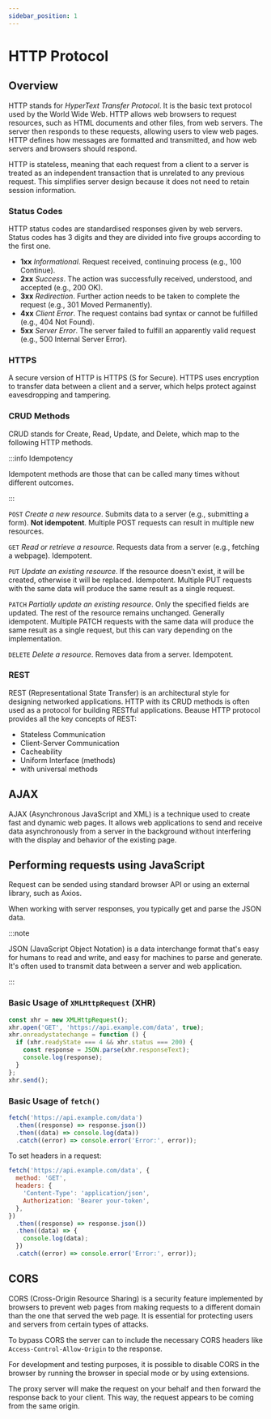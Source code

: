 ```yaml
---
sidebar_position: 1
---
```


# HTTP Protocol

## Overview

HTTP stands for _HyperText Transfer Protocol_. It is the basic text protocol
used by the World Wide Web. HTTP allows web browsers to request resources, such
as HTML documents and other files, from web servers. The server then responds to
these requests, allowing users to view web pages. HTTP defines how messages are
formatted and transmitted, and how web servers and browsers should respond.

HTTP is stateless, meaning that each request from a client to a server is
treated as an independent transaction that is unrelated to any previous request.
This simplifies server design because it does not need to retain session
information.

### Status Codes

HTTP status codes are standardised responses given by web servers. Status codes
has 3 digits and they are divided into five groups according to the first one.

- **1xx** _Informational_. Request received, continuing process (e.g., 100
  Continue).
- **2xx** _Success_. The action was successfully received, understood, and
  accepted (e.g., 200 OK).
- **3xx** _Redirection_. Further action needs to be taken to complete the
  request (e.g., 301 Moved Permanently).
- **4xx** _Client Error_. The request contains bad syntax or cannot be fulfilled
  (e.g., 404 Not Found).
- **5xx** _Server Error_. The server failed to fulfill an apparently valid
  request (e.g., 500 Internal Server Error).

### HTTPS

A secure version of HTTP is HTTPS (S for Secure). HTTPS uses encryption to
transfer data between a client and a server, which helps protect against
eavesdropping and tampering.

### CRUD Methods

CRUD stands for Create, Read, Update, and Delete, which map to the following
HTTP methods.

:::info Idempotency

Idempotent methods are those that can be called many times without different
outcomes.

:::

`POST` _Create a new resource_. Submits data to a server (e.g., submitting a
form). **Not idempotent**. Multiple POST requests can result in multiple new
resources.

`GET` _Read or retrieve a resource_. Requests data from a server (e.g., fetching
a webpage). Idempotent.

`PUT` _Update an existing resource_. If the resource doesn't exist, it will be
created, otherwise it will be replaced. Idempotent. Multiple PUT requests with
the same data will produce the same result as a single request.

`PATCH` _Partially update an existing resource_. Only the specified fields are
updated. The rest of the resource remains unchanged. Generally idempotent.
Multiple PATCH requests with the same data will produce the same result as a
single request, but this can vary depending on the implementation.

`DELETE` _Delete a resource_. Removes data from a server. Idempotent.

### REST

REST (Representational State Transfer) is an architectural style for designing
networked applications. HTTP with its CRUD methods is often used as a protocol
for building RESTful applications. Beause HTTP protocol provides all the key
concepts of REST:

- Stateless Communication
- Client-Server Communication
- Cacheability
- Uniform Interface (methods)
- with universal methods

## AJAX

AJAX (Asynchronous JavaScript and XML) is a technique used to create fast and
dynamic web pages. It allows web applications to send and receive data
asynchronously from a server in the background without interfering with the
display and behavior of the existing page.

## Performing requests using JavaScript

Request can be sended using standard browser API or using an external library,
such as Axios.

When working with server responses, you typically get and parse the JSON data.

:::note

JSON (JavaScript Object Notation) is a data interchange format that's easy for
humans to read and write, and easy for machines to parse and generate. It's
often used to transmit data between a server and web application.

:::

### Basic Usage of `XMLHttpRequest` (XHR)

```javascript
const xhr = new XMLHttpRequest();
xhr.open('GET', 'https://api.example.com/data', true);
xhr.onreadystatechange = function () {
  if (xhr.readyState === 4 && xhr.status === 200) {
    const response = JSON.parse(xhr.responseText);
    console.log(response);
  }
};
xhr.send();
```

### Basic Usage of `fetch()`

```javascript
fetch('https://api.example.com/data')
  .then((response) => response.json())
  .then((data) => console.log(data))
  .catch((error) => console.error('Error:', error));
```

To set headers in a request:

```javascript
fetch('https://api.example.com/data', {
  method: 'GET',
  headers: {
    'Content-Type': 'application/json',
    Authorization: 'Bearer your-token',
  },
})
  .then((response) => response.json())
  .then((data) => {
    console.log(data);
  })
  .catch((error) => console.error('Error:', error));
```

## CORS

CORS (Cross-Origin Resource Sharing) is a security feature implemented by
browsers to prevent web pages from making requests to a different domain than
the one that served the web page. It is essential for protecting users and
servers from certain types of attacks.

To bypass CORS the server can to include the necessary CORS headers like
`Access-Control-Allow-Origin` to the response.

For development and testing purposes, it is possible to disable CORS in the
browser by running the browser in special mode or by using extensions.

The proxy server will make the request on your behalf and then forward the
response back to your client. This way, the request appears to be coming from
the same origin.
